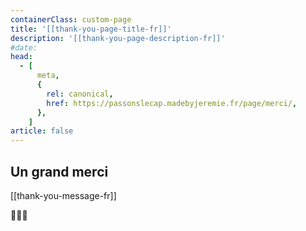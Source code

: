 ```yaml
---
containerClass: custom-page
title: '[[thank-you-page-title-fr]]'
description: '[[thank-you-page-description-fr]]'
#date:
head:
  - [
      meta,
      {
        rel: canonical,
        href: https://passonslecap.madebyjeremie.fr/page/merci/,
      },
    ]
article: false
---
```


## Un grand merci

[[thank-you-message-fr]]

💖💖💖

<!-- Add share to facebook or twitter button? -->
